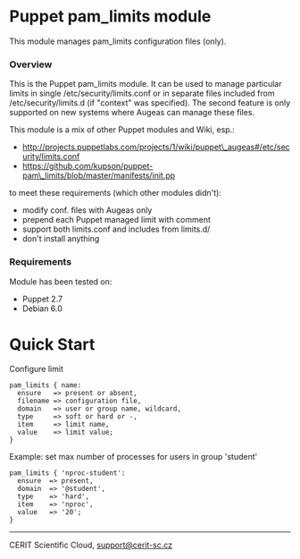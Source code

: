 # Puppet pam\_limits module

This module manages pam\_limits configuration files (only).

### Overview

This is the Puppet pam\_limits module. It can be used to manage
particular limits in single /etc/security/limits.conf or in 
separate files included from /etc/security/limits.d (if "context"
was specified). The second feature is only supported on new
systems where Augeas can manage these files.

This module is a mix of other Puppet modules and Wiki, esp.:

* http://projects.puppetlabs.com/projects/1/wiki/puppet\_augeas#/etc/security/limits.conf
* https://github.com/kupson/puppet-pam\_limits/blob/master/manifests/init.pp

to meet these requirements (which other modules didn't):

* modify conf. files with Augeas only
* prepend each Puppet managed limit with comment
* support both limits.conf and includes from limits.d/
* don't install anything

### Requirements

Module has been tested on:

* Puppet 2.7
* Debian 6.0

# Quick Start

Configure limit

```puppet
pam_limits { name:
  ensure   => present or absent,
  filename => configuration file,
  domain   => user or group name, wildcard, 
  type     => soft or hard or -,
  item     => limit name,
  value    => limit value;
}
```

Example: set max number of processes for users in group 'student'

```puppet
pam_limits { 'nproc-student':
  ensure  => present,
  domain  => '@student',
  type    => 'hard',
  item    => 'nproc',
  value   => '20';
}
```

***

CERIT Scientific Cloud, <support@cerit-sc.cz>
